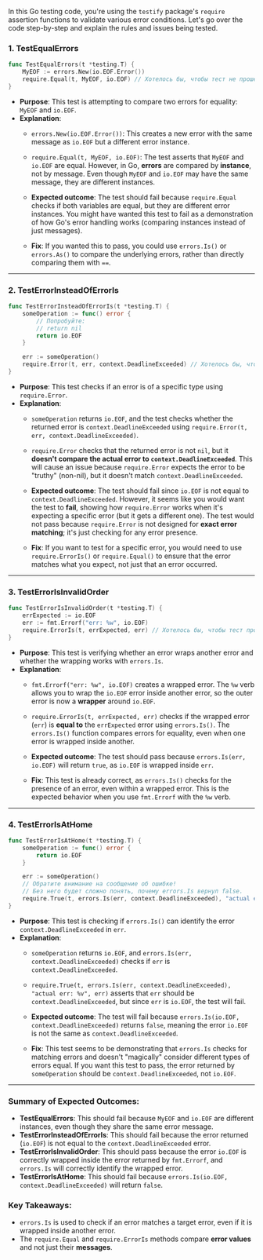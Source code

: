 In this Go testing code, you're using the `testify` package's `require` assertion functions to validate various error conditions. Let's go over the code step-by-step and explain the rules and issues being tested.

### 1. **TestEqualErrors**
```go
func TestEqualErrors(t *testing.T) {
	MyEOF := errors.New(io.EOF.Error())
	require.Equal(t, MyEOF, io.EOF) // Хотелось бы, чтобы тест не прошёл.
}
```

- **Purpose**: This test is attempting to compare two errors for equality: `MyEOF` and `io.EOF`.
- **Explanation**: 
  - `errors.New(io.EOF.Error())`: This creates a new error with the same message as `io.EOF` but a different error instance.
  - `require.Equal(t, MyEOF, io.EOF)`: The test asserts that `MyEOF` and `io.EOF` are equal. However, in Go, **errors** are compared by **instance**, not by message. Even though `MyEOF` and `io.EOF` may have the same message, they are different instances.
  
  - **Expected outcome**: The test should fail because `require.Equal` checks if both variables are equal, but they are different error instances. You might have wanted this test to fail as a demonstration of how Go's error handling works (comparing instances instead of just messages).
  
  - **Fix**: If you wanted this to pass, you could use `errors.Is()` or `errors.As()` to compare the underlying errors, rather than directly comparing them with `==`.

---

### 2. **TestErrorInsteadOfErrorIs**
```go
func TestErrorInsteadOfErrorIs(t *testing.T) {
	someOperation := func() error {
		// Попробуйте:
		// return nil
		return io.EOF
	}

	err := someOperation()
	require.Error(t, err, context.DeadlineExceeded) // Хотелось бы, чтобы тест не прошёл.
}
```

- **Purpose**: This test checks if an error is of a specific type using `require.Error`.
- **Explanation**:
  - `someOperation` returns `io.EOF`, and the test checks whether the returned error is `context.DeadlineExceeded` using `require.Error(t, err, context.DeadlineExceeded)`.
  - `require.Error` checks that the returned error is not `nil`, but it **doesn't compare the actual error to `context.DeadlineExceeded`**. This will cause an issue because `require.Error` expects the error to be "truthy" (non-nil), but it doesn't match `context.DeadlineExceeded`.
  
  - **Expected outcome**: The test should fail since `io.EOF` is not equal to `context.DeadlineExceeded`. However, it seems like you would want the test to **fail**, showing how `require.Error` works when it's expecting a specific error (but it gets a different one). The test would not pass because `require.Error` is not designed for **exact error matching**; it's just checking for any error presence.

  - **Fix**: If you want to test for a specific error, you would need to use `require.ErrorIs()` or `require.Equal()` to ensure that the error matches what you expect, not just that an error occurred.

---

### 3. **TestErrorIsInvalidOrder**
```go
func TestErrorIsInvalidOrder(t *testing.T) {
	errExpected := io.EOF
	err := fmt.Errorf("err: %w", io.EOF)
	require.ErrorIs(t, errExpected, err) // Хотелось бы, чтобы тест прошёл.
}
```

- **Purpose**: This test is verifying whether an error wraps another error and whether the wrapping works with `errors.Is`.
- **Explanation**:
  - `fmt.Errorf("err: %w", io.EOF)` creates a wrapped error. The `%w` verb allows you to wrap the `io.EOF` error inside another error, so the outer error is now a **wrapper** around `io.EOF`.
  - `require.ErrorIs(t, errExpected, err)` checks if the wrapped error (`err`) is **equal to** the `errExpected` error using `errors.Is()`. The `errors.Is()` function compares errors for equality, even when one error is wrapped inside another.
  
  - **Expected outcome**: The test should pass because `errors.Is(err, io.EOF)` will return `true`, as `io.EOF` is wrapped inside `err`.
  
  - **Fix**: This test is already correct, as `errors.Is()` checks for the presence of an error, even within a wrapped error. This is the expected behavior when you use `fmt.Errorf` with the `%w` verb.

---

### 4. **TestErrorIsAtHome**
```go
func TestErrorIsAtHome(t *testing.T) {
	someOperation := func() error {
		return io.EOF
	}

	err := someOperation()
	// Обратите внимание на сообщение об ошибке!
	// Без него будет сложно понять, почему errors.Is вернул false.
	require.True(t, errors.Is(err, context.DeadlineExceeded), "actual err: %v", err)
}
```

- **Purpose**: This test is checking if `errors.Is()` can identify the error `context.DeadlineExceeded` in `err`.
- **Explanation**:
  - `someOperation` returns `io.EOF`, and `errors.Is(err, context.DeadlineExceeded)` checks if `err` is `context.DeadlineExceeded`. 
  - `require.True(t, errors.Is(err, context.DeadlineExceeded), "actual err: %v", err)` asserts that `err` should be `context.DeadlineExceeded`, but since `err` is `io.EOF`, the test will fail.
  
  - **Expected outcome**: The test will fail because `errors.Is(io.EOF, context.DeadlineExceeded)` returns `false`, meaning the error `io.EOF` is not the same as `context.DeadlineExceeded`.
  
  - **Fix**: This test seems to be demonstrating that `errors.Is` checks for matching errors and doesn't "magically" consider different types of errors equal. If you want this test to pass, the error returned by `someOperation` should be `context.DeadlineExceeded`, not `io.EOF`.

---

### Summary of Expected Outcomes:

- **TestEqualErrors**: This should fail because `MyEOF` and `io.EOF` are different instances, even though they share the same error message.
- **TestErrorInsteadOfErrorIs**: This should fail because the error returned (`io.EOF`) is not equal to the `context.DeadlineExceeded` error.
- **TestErrorIsInvalidOrder**: This should pass because the error `io.EOF` is correctly wrapped inside the error returned by `fmt.Errorf`, and `errors.Is` will correctly identify the wrapped error.
- **TestErrorIsAtHome**: This should fail because `errors.Is(io.EOF, context.DeadlineExceeded)` will return `false`.

### Key Takeaways:

- `errors.Is` is used to check if an error matches a target error, even if it is wrapped inside another error.
- The `require.Equal` and `require.ErrorIs` methods compare **error values** and not just their **messages**.
